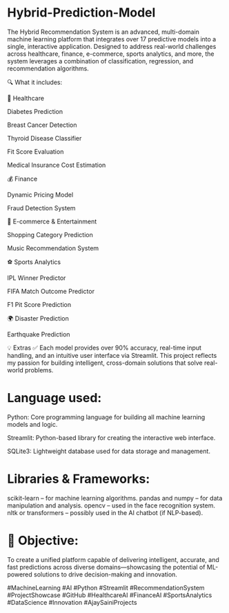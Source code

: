# Hybrid-Prediction-Model
The Hybrid Recommendation System is an advanced, multi-domain machine learning platform that integrates over 17 predictive models into a single, interactive application. Designed to address real-world challenges across healthcare, finance, e-commerce, sports analytics, and more, the system leverages a combination of classification, regression, and recommendation algorithms.

🔍 What it includes:

💊 Healthcare

Diabetes Prediction

Breast Cancer Detection

Thyroid Disease Classifier

Fit Score Evaluation

Medical Insurance Cost Estimation

💰 Finance

Dynamic Pricing Model

Fraud Detection System

🛒 E-commerce & Entertainment

Shopping Category Prediction

Music Recommendation System

⚽ Sports Analytics

IPL Winner Predictor

FIFA Match Outcome Predictor

F1 Pit Score Prediction

🌍 Disaster Prediction

Earthquake Prediction

💡 Extras
✅ Each model provides over 90% accuracy, real-time input handling, and an intuitive user interface via Streamlit. This project reflects my passion for building intelligent, cross-domain solutions that solve real-world problems.

# Language used:
Python: Core programming language for building all machine learning models and logic.

Streamlit: Python-based library for creating the interactive web interface.

SQLite3: Lightweight database used for data storage and management.

# Libraries & Frameworks:
scikit-learn – for machine learning algorithms.
pandas and numpy – for data manipulation and analysis.
opencv – used in the face recognition system.
nltk or transformers – possibly used in the AI chatbot (if NLP-based).

# 🎯 Objective:
To create a unified platform capable of delivering intelligent, accurate, and fast predictions across diverse domains—showcasing the potential of ML-powered solutions to drive decision-making and innovation.

#MachineLearning #AI #Python #Streamlit #RecommendationSystem #ProjectShowcase #GitHub #HealthcareAI #FinanceAI #SportsAnalytics #DataScience #Innovation #AjaySainiProjects
